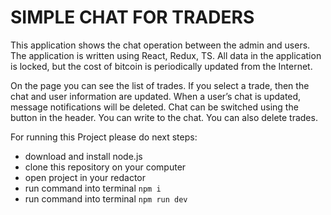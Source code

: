 # SIMPLE CHAT FOR TRADERS

This  application shows the chat operation between the admin and users.
The application is written using React, Redux, TS. 
All data in the application is locked, but the cost of bitcoin is periodically updated from the Internet.

On the page you can see the list of trades. 
If you select a trade, then the chat and user information are updated.
When a user’s chat is updated, message notifications will be deleted.
Chat can be switched using the button in the header.
You can write to the chat.
You can also delete trades.

For running this Project please do next steps:
- download and install node.js
- clone this repository on your computer
- open project in your redactor
- run command into terminal `npm i `
- run command into terminal `npm run dev `

